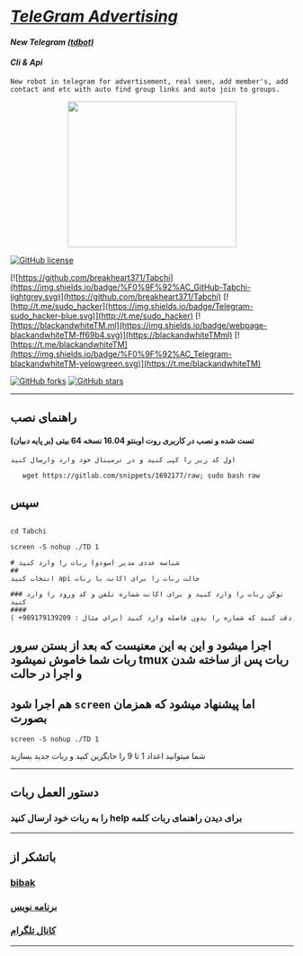 # [_TeleGram Advertising_](https://t.me/sudo_hacker)

#### _New Telegram_ [*(tdbot)*](https://valtman.name/telegram-bot)

#### _Cli & Api_


```New robot in telegram for advertisement, real seen, add member's, add contact and etc with auto find group links and auto join to groups.```


<p align="center"> <img class="td" style="vertical-align: middle;" background="rgb(231, 235, 240)" src="https://github.com/breakheart371/Tabchi/26200221_(1).jpg" alt="" width="300" height="260" /></p>


[![GitHub license](https://img.shields.io/badge/license-New%20BSD-blue.svg)](https://raw.githubusercontent.com/breakheart371/Tabchi/LICENSE)

[![https://github.com/breakheart371/Tabchi](https://img.shields.io/badge/%F0%9F%92%AC_GitHub-Tabchi-lightgrey.svg)](https://github.com/breakheart371/Tabchi)
[![http://t.me/sudo_hacker](https://img.shields.io/badge/Telegram-sudo_hacker-blue.svg)](http://t.me/sudo_hacker)
   [![https://blackandwhiteTM.ml](https://img.shields.io/badge/webpage-blackandwhiteTM-ff69b4.svg)](https://blackandwhiteTMml)
[![https://t.me/blackandwhiteTM](https://img.shields.io/badge/%F0%9F%92%AC_Telegram-blackandwhiteTM-yelowgreen.svg)](https://t.me/blackandwhiteTM)

[![GitHub forks](https://img.shields.io/github/forks/blackandwhiteTM/Tabchi.svg?style=plastic)](https://github.com/breakheart371/Tabchi/network)
[![GitHub stars](https://img.shields.io/github/stars/breakheart371/Tabchi.svg?style=plastic)](https://github.com/breakheart371/Tabchi/stargazers)


***

 ## راهنمای نصب
 

#### (تست شده و نصب در کاربری روت اوبنتو 16.04 نسخه 64 بیتی (بر پایه دبیان

```
اول کد زیر را کپی کنید و در ترمینال خود وارد وارسال کنید

   wget https://gitlab.com/snippets/1692177/raw; sudo bash raw
```

## سپس
```

cd Tabchi

screen -S nohup ./TD 1

# شناسه عددی مدیر (سودو) ربات را وارد کنید 
##
انتخاب کنید api حالت ربات را برای اکانت یا ربات 

### توکن ربات را وارد کنید و برای اکانت شماره تلفن و کد ورود را وارد کنید 
####
( +دقت کنید که شماره را بدون فاصله وارد کنید (برای مثال : 989179139209
```

## اجرا میشود و این به این معنیست که بعد از بستن سرور ربات شما خاموش نمیشود tmux ربات پس از ساخته شدن و اجرا در حالت

## هم اجرا شود `screen` اما پیشنهاد میشود که همزمان بصورت
```
screen -S nohup ./TD 1
```
شما میتوانید اعداد 1 تا 9 را جایگزین کنید و ربات جدید بسازید
***

## دستور العمل ربات 

### را به ربات خود ارسال کنید help برای دیدن راهنمای ربات کلمه
***

## باتشکر از
### [bibak](https://t.me/Aa_Bibak)

### [برنامه نویس](https://t.me/sudo_hacker)

### [کانال تلگرام](https://t.me/blackandwhiteTM)
***
